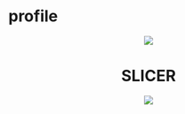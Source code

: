 # profile


<p align="center">
<img   src="https://cdn.discordapp.com/attachments/971842472797949994/971842806194778132/zzz.gif">
</P>

<h1 align="center">SLICER</h1>
<p align="center">
<img   src="https://cdn.discordapp.com/attachments/971842472797949994/971842806194778132/zzz.gif">
</p>


